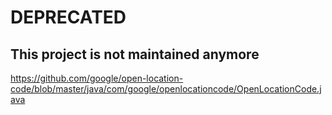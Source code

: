 DEPRECATED
==========

This project is not maintained anymore
--------------------------------------

https://github.com/google/open-location-code/blob/master/java/com/google/openlocationcode/OpenLocationCode.java

